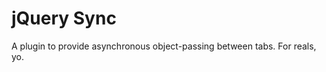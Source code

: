 jQuery Sync
===========

A plugin to provide asynchronous object-passing between tabs.
For reals, yo.